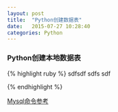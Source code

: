 ```yaml
---
layout: post
title:  "Python创建数据表"
date:   2015-07-27 10:28:40
categories: Python
---
```


### Python创建本地数据表

{% highlight ruby %}
sdfsdf
sdfs
sdf


{% endhighlight %}


[Mysql命令参考][参考文献]

[参考文献]: http://dev.mysql.com/doc/connector-python/en/connector-python-example-ddl.html
